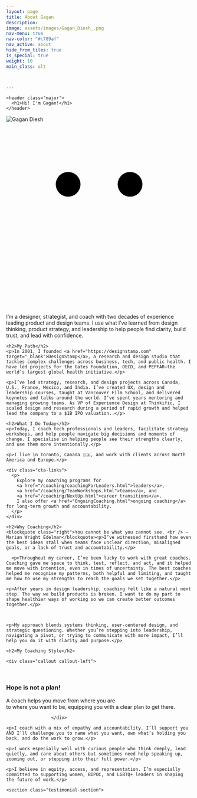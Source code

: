 ```yaml
---
layout: page
title: About Gagan
description: 
image: assets/images/Gagan_Diesh_.png
nav-menu: true
nav-color: "#c789af"
nav_active: about
hide_from_tiles: true
is_special: true
weight: 10
main_class: alt



---
```



<!--<div class="brandimage_masthead" style="background-image: url('{{ site.baseurl }}/{{ page.image }}');"></div>-->

  <div class="inner">


  <div class="page-intro">
    
    <header class="major">
      <h1>Hi! I'm Gagan!</h1>
    </header>
<div class="profile-image">
     <img src="{{ site.baseurl }}/assets/images/Gagan_Diesh_.png" alt="Gagan Diesh">
  <div class="smiley-overlay">
   <svg class="smiley" viewBox="0 0 60 60" xmlns="http://www.w3.org/2000/svg">
  <circle class="eye" cx="20" cy="20" r="4" />
  <circle class="eye" cx="40" cy="20" r="4" />
  <path class="smile" d="M20 38 Q30 50 40 38" stroke-width="4" fill="none" stroke-linecap="round" />
</svg>

  </div>
</div>
    <p>I’m a designer, strategist, and coach with two decades of experience leading product and design teams. I use what I’ve learned from design thinking, product strategy, and leadership to help people find clarity, build trust, and lead with confidence.</p>
    </div>

 

    <h2>My Path</h2>
    <p>In 2001, I founded <a href="https://designstamp.com" target="_blank">DesignStamp</a>, a research and design studio that tackles complex challenges across business, tech, and public health. I have led projects for the Gates Foundation, OECD, and PEPFAR—the world’s largest global health initiative.</p>

    <p>I’ve led strategy, research, and design projects across Canada, U.S., France, Mexico, and India. I’ve created UX, design and leadership courses, taught at Vancouver Film School, and delivered keynotes and talks around the world. I’ve spent years mentoring and managing growing teams. As VP of Experience Design at Thinkific, I scaled design and research during a period of rapid growth and helped lead the company to a $1B IPO valuation..</p>

    <h2>What I Do Today</h2>
    <p>Today, I coach tech professionals and leaders, facilitate strategy workshops, and help people navigate big decisions and moments of change. I specialise in helping people see their strengths clearly, and use them more intentionally.</p>

    <p>I live in Toronto, Canada 🇨🇦, and work with clients across North America and Europe.</p>

    <div class="cta-links">
      <p>
        Explore my coaching programs for 
        <a href="/coaching/coachingForLeaders.html">leaders</a>, 
        <a href="/coaching/TeamWorkshops.html">teams</a>, and 
        <a href="/coaching/NextUp.html">career transitions</a>. 
        I also offer <a href="OngoingCoaching.html">ongoing coaching</a> for long-term growth and accountability.
      </p>
    </div>

    <h2>Why Coaching</h2>
    <blockquote class="right">You cannot be what you cannot see. <br /> — Marian Wright Edelman</blockquote><p>I’ve witnessed firsthand how even the best ideas stall when teams face unclear direction, misaligned goals, or a lack of trust and accountability.</p>

      <p>Throughout my career, I’ve been lucky to work with great coaches. Coaching gave me space to think, test, reflect, and act, and it helped me move with intention, even in times of uncertainty. The best coaches helped me recognise my patterns, both helpful and limiting, and taught me how to use my strengths to reach the goals we set together.</p>

    <p>After years in design leadership, coaching felt like a natural next step. The way we build products is broken. I want to do my part to shape healthier ways of working so we can create better outcomes together.</p>

  

    <p>My approach blends systems thinking, user-centered design, and strategic questioning. Whether you’re stepping into leadership, navigating a pivot, or trying to communicate with more impact, I’ll help you do it with clarity and purpose.</p>

    <h2>My Coaching Style</h2>

    <div class="callout callout-left">
  <span class="fa fa-map"></span> 				  
						 <h3>Hope is not a plan!</h3> A coach helps you move from where you are  
to where you want to be, equipping you with a clear plan to get there.

					 </div>

    <p>I coach with a mix of empathy and accountability. I’ll support you AND I’ll challenge you to name what you want, own what’s holding you back, and do the work to grow.</p>

    <p>I work especially well with curious people who think deeply, lead quietly, and care about others but sometimes need help speaking up, zooming out, or stepping into their full power.</p>

    <p>I believe in equity, access, and representation. I’m especially committed to supporting women, BIPOC, and LGBTQ+ leaders in shaping the future of work.</p>

    <section class="testimonial-section">
  <div id="testimonial-box" class="testimonials-wrapper" data-count="2">
    <!-- Testimonials will be injected here by JS -->
  </div>
</section>


  </div>

    
